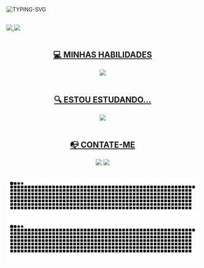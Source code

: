 
![TYPING-SVG](https://readme-typing-svg.demolab.com?font=Fira+Code&size=33&pause=1000&color=8A2BE2&width=999&lines=Hi+there+%F0%9F%91%8B%2C+Welcome+to+my+Page+%F0%9F%91%8B%2C+I'm+suemoron)

<div><br>
  <a href="https://github.com/suemoron">
    <img height="200em" src="https://github-readme-stats.vercel.app/api?username=suemoron&show_icons=true&theme=cobalt&include_all_commits=true&count_private=true"/>
    <img height="200em" src="https://github-readme-stats.vercel.app/api/top-langs/?username=suemoron&layout=compact&langs_count=16&theme=cobalt"/>
</div><br>

<div align="center"><h2>💻 MINHAS HABILIDADES </h2></div>
<div >
  <div align="center"><img src="https://skillicons.dev/icons?i=windows,linux,git,vscode,css,html" /> </div>
</div><br>

<div align="center"><h2>🔍 ESTOU ESTUDANDO...</h2></div>
<div>
  <div align="center"><img src="https://skillicons.dev/icons?i=javascript,react,nodejs" /> </div>
</div><br>

<div align="center"><h2>📭 CONTATE-ME</h2></div>
<div>
  <div align="center"> 
  <a href = "mailto:suellenmmoron@gmail.com"><img src="https://img.shields.io/badge/-Gmail-%23333?style=for-the-badge&logo=gmail&logoColor=white" target="_blank"></a>
  <a href="https://www.linkedin.com/in/suellenmoron/" target="_blank"><img src="https://img.shields.io/badge/-LinkedIn-%230077B5?style=for-the-badge&logo=linkedin&logoColor=white" target="_blank"></a>
  </div>
</div><br>

![github contribution grid snake animation](https://raw.githubusercontent.com/yyle88/yyle88/snake/github-contribution-grid-snake-dark.svg#gh-dark-mode-only)
![github contribution grid snake animation](https://raw.githubusercontent.com/yyle88/yyle88/snake/github-contribution-grid-snake.svg#gh-light-mode-only)
